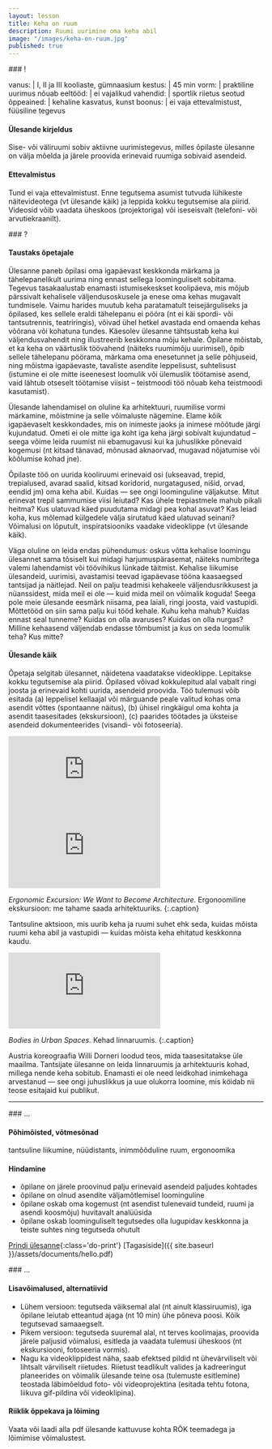 ```yaml
---
layout: lesson
title: Keha on ruum
description: Ruumi uurimine oma keha abil
image: "/images/keha-on-ruum.jpg"
published: true
---
```




<section class="section-bang">
### !

vanus: 				| I, II ja III kooliaste, gümnaasium
kestus: 			| 45 min
vorm: 				| praktiline uurimus
nõuab eeltööd:		| ei
vajalikud vahendid:	| sportlik riietus
seotud õppeained:	| kehaline kasvatus, kunst
boonus:				| ei vaja ettevalmistust, füüsiline tegevus

#### Ülesande kirjeldus
Sise- või väliruumi sobiv aktiivne uurimistegevus, milles õpilaste ülesanne on välja mõelda ja järele proovida erinevaid ruumiga sobivaid asendeid.

#### Ettevalmistus
Tund ei vaja ettevalmistust. Enne tegutsema asumist tutvuda lühikeste näitevideotega (vt ülesande käik) ja leppida kokku tegutsemise ala piirid. Videosid võib vaadata üheskoos (projektoriga) või iseseisvalt (telefoni- või arvutiekraanilt).

</section>

<section class="section-question">
### ?

#### Taustaks õpetajale
Ülesanne paneb õpilasi oma igapäevast keskkonda märkama ja tähelepanelikult uurima ning ennast sellega loominguliselt sobitama. Tegevus tasakaalustab enamasti istumisekeskset koolipäeva, mis mõjub pärssivalt kehalisele väljendusoskusele ja enese oma kehas mugavalt tundmisele. Vaimu harides muutub keha paratamatult teisejärguliseks ja õpilased, kes sellele eraldi tähelepanu ei pööra (nt ei käi spordi- või tantsutrennis, teatriringis), võivad ühel hetkel avastada end omaenda kehas võõrana või kohatuna tundes. Käesolev ülesanne tähtsustab keha kui väljendusvahendit ning illustreerib keskkonna mõju kehale. Õpilane mõistab, et ka keha on väärtuslik töövahend (näiteks ruumimõju uurimisel), õpib sellele tähelepanu pöörama, märkama oma enesetunnet ja selle põhjuseid, ning mõistma igapäevaste, tavaliste asendite leppelisust, suhtelisust (istumine ei ole mitte iseenesest loomulik või ülemuslik töötamise asend, vaid lähtub otseselt töötamise viisist – teistmoodi töö nõuab keha teistmoodi kasutamist).

Ülesande lahendamisel on oluline ka arhitektuuri, ruumilise vormi märkamine, mõistmine ja selle võimaluste nägemine. Elame kõik igapäevaselt keskkondades, mis on inimeste jaoks ja inimese mõõtude järgi kujundatud. Ometi ei ole mitte iga koht iga keha järgi sobivalt kujundatud – seega võime leida ruumist nii ebamugavusi kui ka juhuslikke põnevaid kogemusi (nt kitsad tänavad, mõnusad aknaorvad, mugavad nõjatumise või kõõlumise kohad jne).

Õpilaste töö on uurida kooliruumi erinevaid osi (ukseavad, trepid, trepialused, avarad saalid, kitsad koridorid, nurgatagused, nišid, orvad, eendid jm) oma keha abil. Kuidas — see ongi loominguline väljakutse. Mitut erinevat trepil sammumise viisi leiutad? Kas ühele trepiastmele mahub pikali heitma? Kus ulatuvad käed puudutama midagi pea kohal asuvat? Kas leiad koha, kus mõlemad külgedele välja sirutatud käed ulatuvad seinani? Võimalusi on lõputult, inspiratsiooniks vaadake videoklippe (vt ülesande käik).

Väga oluline on leida endas pühendumus: oskus võtta kehalise loomingu ülesannet sama tõsiselt kui midagi harjumuspärasemat, näiteks numbritega valemi lahendamist või töövihikus lünkade täitmist. Kehalise liikumise ülesandeid, uurimisi, avastamisi teevad igapäevase tööna kaasaegsed tantsijad ja näitlejad. Neil on palju teadmisi kehakeele väljendusrikkusest ja nüanssidest, mida meil ei ole — kuid mida meil on võimalik koguda! Seega pole meie ülesande eesmärk niisama, pea laiali, ringi joosta, vaid vastupidi. Mõttetööd on siin sama palju kui tööd kehale. Kuhu keha mahub? Kuidas ennast seal tunneme? Kuidas on olla avaruses? Kuidas on olla nurgas? Milline kehaasend väljendab endasse tõmbumist ja kus on seda loomulik teha? Kus mitte?

#### Ülesande käik
Õpetaja selgitab ülesannet, näidetena vaadatakse videoklippe. Lepitakse kokku tegutsemise ala piirid. Õpilased võivad kokkulepitud alal vabalt ringi joosta ja erinevaid kohti uurida, asendeid proovida. Töö tulemusi võib esitada (a) leppelisel kellaajal või märguande peale valitud kohas oma asendit võttes (spontaanne näitus), (b) ühisel ringkäigul oma kohta ja asendit taasesitades (ekskursioon), (c) paarides töötades ja üksteise asendeid dokumenteerides (visandi- või fotoseeria).

<iframe src="https://www.youtube.com/embed/Taq51-KBUn4" frameborder="0" allowfullscreen></iframe>

<iframe src="https://player.vimeo.com/video/102820770?byline=0&portrait=0" frameborder="0" allowfullscreen></iframe>

*Ergonomic Excursion: We Want to Become Architecture.*
Ergonoomiline ekskursioon: me tahame saada arhitektuuriks.
{:.caption}

Tantsuline aktsioon, mis uurib keha ja ruumi suhet ehk seda, kuidas mõista ruumi keha abil ja vastupidi — kuidas mõista keha ehitatud keskkonna kaudu.

<iframe src="https://player.vimeo.com/video/69324332?byline=0&portrait=0" frameborder="0" allowfullscreen></iframe>

*Bodies in Urban Spaces.* Kehad linnaruumis.
{:.caption}

Austria koreograafia Willi Dorneri loodud teos, mida taasesitatakse üle maailma. Tantsijate ülesanne on leida linnaruumis ja arhitektuuris kohad, millega nende keha sobitub. Enamasti ei ole need leidkohad inimkehaga arvestanud — see ongi juhuslikkus ja uue olukorra loomine, mis köidab nii teose esitajaid kui publikut.

</section>

------

<section class="section-dots">
### ...

#### Põhimõisted, võtmesõnad
tantsuline liikumine, nüüdistants, inimmõõduline ruum, ergonoomika

#### Hindamine

+ õpilane on järele proovinud palju erinevaid asendeid paljudes kohtades
+ õpilane on olnud asendite väljamõtlemisel loominguline
+ õpilane oskab oma kogemust (nt asendist tulenevaid tundeid, ruumi ja asendi koosmõju) huvitavalt analüüsida
+ õpilane oskab loominguliselt tegutsedes olla lugupidav keskkonna ja teiste suhtes ning tegutseda ohutult

[Prindi ülesanne](){:class='do-print'}
[Tagasiside]({{ site.baseurl }}/assets/documents/hello.pdf)
</section>


<section class="section-background">
### ...

#### Lisavõimalused, alternatiivid
+ Lühem versioon: tegutseda väiksemal alal (nt ainult klassiruumis), iga õpilane leiutab etteantud ajaga (nt 10 min) ühe põneva poosi. Kõik tegutsevad samaaegselt.
+ Pikem versioon: tegutseda suuremal alal, nt terves koolimajas, proovida järele paljusid võimalusi, esitleda ja vaadata tulemusi üheskoos (nt ekskursiooni, fotoseeria vormis).
+ Nagu ka videoklippidest näha, saab efektsed pildid nt ühevärviliselt või lihtsalt värviliselt riietudes. Riietust teadlikult valides ja kadreeringut planeerides on võimalik ülesande teine osa (tulemuste esitlemine) teostada läbimõeldud foto- või videoprojektina (esitada tehtu fotona, liikuva gif-pildina või videoklipina).

#### Riiklik õppekava ja lõiming
Vaata või laadi alla pdf ülesande kattuvuse kohta RÕK teemadega ja lõimimise võimalustest.

</section>

